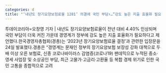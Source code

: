 ```yaml
---
categories: d
title: "‘내년도 장기요양보험료율 1281’ 의결에 국민 부담↑…“강도 높은 지출 효율화 필요”"
---
```

투데이코리아=오창영 기자 | 내년도 장기요양보험료율이 전년 대비 4.40% 인상되며 국민 부담이 더욱 커진 가운데 경영계가 정부에 강도 높은 지출 효율화가 필요하다고 제언했다.한국경영자총협회(경총)는 ‘2023년 장기요양보험료율 결정’과 관련한 입장문을 24일 발표했다.경총은 “경영계는 문재인 정부의 장기요양보험 보장성 강화 대책으로 두배 이상 오른 보험료, 신종 코로나바이러스 감염증(코로나19) 팬데믹으로 누적된 중소·영세 사업장 및 소상공인 부담, 최근 고물가·고금리·고환율 등 복합 경제 위기로 인한 국민 고통을 종합적으로 고려
